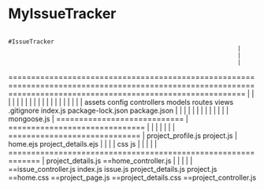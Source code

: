 ﻿# MyIssueTracker


                                                               #IssueTracker
                                                                     |
                                                                     |
                                                                     |
================================================================================================================================================================
  |              |                |                      |                  |                  |            |              |            |                  |
  |              |                |                      |                  |                  |            |              |            |                  |
assets        config          controllers             models              routes             views        .gitignore    index.js     package-lock.json   package.json
  |              |                 |                    |                  |                   |
  |              |                 |                    |                  |                   |
  |        mongoose.js             |     ============================      |    ==============================
  |                                |        |                  |           |        |               |
=============================      |   project_profile.js   project.js     |      home.ejs    project_details.ejs
|            |                     |                                       |
css          js                    |                                       |
|             |                    |                            =============================================================
|        project_details.js       ==home_controller.js              |            |                  |                        |
|                                 ==issue_controller.js          index.js       issue.js         project_details.js     project.js
==home.css                        ==project_page.js
==project_details.css             ==project_controller.js
           

